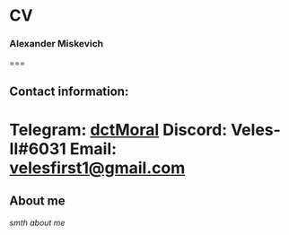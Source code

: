 # CV
### Alexander Miskevich
===
## Contact information:

__Telegram:__ [dctMoral](https://t.me/dctMoral)
__Discord:__ Veles-II#6031
__Email:__ velesfirst1@gmail.com
===
## About me

*smth about me* 

